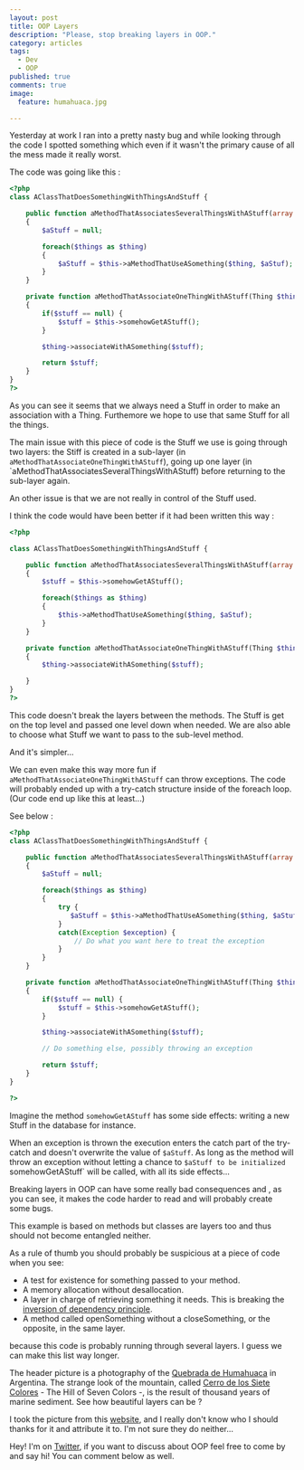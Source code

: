 ```yaml
---
layout: post
title: OOP Layers
description: "Please, stop breaking layers in OOP."
category: articles
tags:
  - Dev
  - OOP
published: true
comments: true
image:
  feature: humahuaca.jpg

---
```



Yesterday at work I ran into a pretty nasty bug and while looking through the code I spotted something which even if it wasn't the primary cause of all the mess made it really worst.

The code was going like this :


```php
<?php
class AClassThatDoesSomethingWithThingsAndStuff {

    public function aMethodThatAssociatesSeveralThingsWithAStuff(array $things)
    {
        $aStuff = null;

        foreach($things as $thing)
        {
            $aStuff = $this->aMethodThatUseASomething($thing, $aStuf);
        }
    }

    private function aMethodThatAssociateOneThingWithAStuff(Thing $thing, Stuff $stuff = null)
    {
        if($stuff == null) {
            $stuff = $this->somehowGetAStuff();
        }

        $thing->associateWithASomething($stuff);

        return $stuff;
    }
}
?>
```

As you can see it seems that we always need a Stuff in order to make an association with a Thing. Furthemore we hope to use that same Stuff for all the things.

The main issue with this piece of code is the Stuff we use is going through two layers: the Stiff is created in a sub-layer (in `aMethodThatAssociateOneThingWithAStuff`), going up one layer (in `aMethodThatAssociatesSeveralThingsWithAStuff) before returning to the sub-layer again.

An other issue is that we are not really in control of the Stuff used.

I think the code would have been better if it had been written this way :

```php
<?php

class AClassThatDoesSomethingWithThingsAndStuff {

    public function aMethodThatAssociatesSeveralThingsWithAStuff(array $things)
    {
        $stuff = $this->somehowGetAStuff();

        foreach($things as $thing)
        {
            $this->aMethodThatUseASomething($thing, $aStuf);
        }
    }

    private function aMethodThatAssociateOneThingWithAStuff(Thing $thing, Stuff $stuff)
    {
        $thing->associateWithASomething($stuff);

    }
}
?>
```

This code doesn't break the layers between the methods. The Stuff is get on the top level and passed one level down when needed. We are also able to choose what Stuff we want to pass to the sub-level method.

And it's simpler...


We can even make this way more fun if `aMethodThatAssociateOneThingWithAStuff` can throw exceptions.
The code will probably ended up with a try-catch structure inside of the foreach loop. (Our code end up like this at least...)

See below :


```php
<?php
class AClassThatDoesSomethingWithThingsAndStuff {

    public function aMethodThatAssociatesSeveralThingsWithAStuff(array $things)
    {
        $aStuff = null;

        foreach($things as $thing)
        {
            try {
               $aStuff = $this->aMethodThatUseASomething($thing, $aStuf);
            }
            catch(Exception $exception) {
                // Do what you want here to treat the exception
            }
        }
    }

    private function aMethodThatAssociateOneThingWithAStuff(Thing $thing, Stuff $stuff = null)
    {
        if($stuff == null) {
            $stuff = $this->somehowGetAStuff();
        }

        $thing->associateWithASomething($stuff);

        // Do something else, possibly throwing an exception

        return $stuff;
    }
}

?>
```

Imagine the method `somehowGetAStuff` has some side effects: writing a new Stuff in the database for instance.

When an exception is thrown the execution enters the catch part of the try-catch and doesn't overwrite the value of `$aStuff`.
As long as the method will throw an exception without letting a chance to `$aStuff to be initialized `somehowGetAStuff` will be called, with all its side effects...

Breaking layers in OOP can have some really bad consequences and , as you can see, it makes the code harder to read and will probably create some bugs.

This example is based on methods but classes are layers too and thus should not become entangled neither.

As a rule of thumb you should probably be suspicious at a piece of code when you see:

* A test for existence for something passed to your method.
* A memory allocation without desallocation.
* A layer in charge of retrieving something it needs. This is breaking the [inversion of dependency principle](https://en.wikipedia.org/wiki/Dependency_inversion_principle).
* A method called openSomething without a closeSomething, or the opposite, in the same layer.

because this code is probably running through several layers.
I guess we can make this list way longer.

The header picture is a photography of the [Quebrada de Humahuaca](https://en.wikipedia.org/wiki/Quebrada_de_Humahuaca) in Argentina. The strange look of the mountain, called [Cerro de los Siete Colores](https://en.wikipedia.org/wiki/Cerro_de_los_Siete_Colores) - The Hill of Seven Colors -, is the result of thousand years of marine sediment. See how beautiful layers can be ?

I took the picture from this [website](http://www.toolito.com/montagnes-hornocal-colline-aux-7-couleurs-purmamarca/), and I really don't know who I should thanks for it and attribute it to. I'm not sure they do neither...

Hey! I'm on [Twitter](https://twitter.com/selrahcd), if you want to discuss about OOP feel free to come by and say hi! You can comment below as well.


